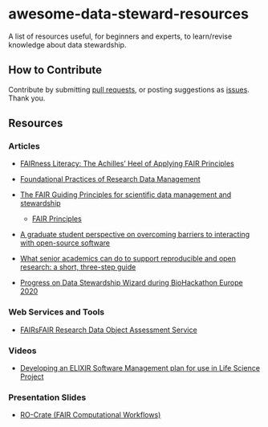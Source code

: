 # awesome-data-steward-resources
A list of resources useful, for beginners and experts, to learn/revise knowledge about data stewardship.

## How to Contribute
Contribute by submitting [pull requests](https://github.com/Nazeeefa/awesome-data-steward-resources/pulls), or posting suggestions as [issues](https://github.com/Nazeeefa/awesome-data-steward-resources/issues). Thank you.

## Resources

### Articles

- [FAIRness Literacy: The Achilles’ Heel of Applying FAIR Principles](https://datascience.codata.org/articles/10.5334/dsj-2020-032/)
- [Foundational Practices of Research Data Management](https://riojournal.com/article/56508/)
- [The FAIR Guiding Principles for scientific data management and stewardship](https://www.nature.com/articles/sdata201618)
  - [FAIR Principles](https://www.go-fair.org/fair-principles/)
  
- [A graduate student perspective on overcoming barriers to interacting with open-source software](https://www.facetsjournal.com/doi/10.1139/facets-2019-0020)
- [What senior academics can do to support reproducible and open research: a short, three-step guide](https://psyarxiv.com/jyfr7)
- [Progress on Data Stewardship Wizard during BioHackathon Europe 2020](https://biohackrxiv.org/9mnkb/)
  
### Web Services and Tools

- [FAIRsFAIR Research Data Object Assessment Service](https://github.com/pangaea-data-publisher/fuji)


### Videos

- [Developing an ELIXIR Software Management plan for use in Life Science Project](https://elixir-europe.org/events/webinar-software-management-plans)

### Presentation Slides

- [RO-Crate (FAIR Computational Workflows)](https://zenodo.org/record/4011999)
